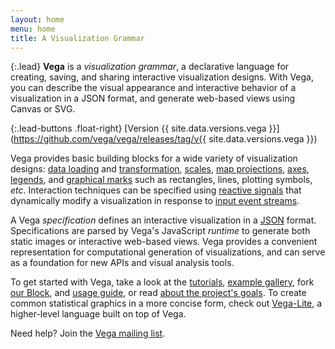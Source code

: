 ```yaml
---
layout: home
menu: home
title: A Visualization Grammar
---
```


{:.lead}
**Vega** is a _visualization grammar_, a declarative language for creating, saving, and sharing interactive visualization designs. With Vega, you can describe the visual appearance and interactive behavior of a visualization in a JSON format, and generate web-based views using Canvas or SVG.

{:.lead-buttons .float-right}
[Version {{ site.data.versions.vega }}](https://github.com/vega/vega/releases/tag/v{{ site.data.versions.vega }})

Vega provides basic building blocks for a wide variety of visualization designs: [data loading](docs/data) and [transformation](docs/transforms), [scales](docs/scales), [map projections](docs/projections), [axes](docs/axes), [legends](docs/legends), and [graphical marks](docs/marks) such as rectangles, lines, plotting symbols, _etc_. Interaction techniques can be specified using [reactive signals](docs/signals) that dynamically modify a visualization in response to [input event streams](docs/streams).

A Vega _specification_ defines an interactive visualization in a [JSON](http://en.wikipedia.org/wiki/JSON) format. Specifications are parsed by Vega's JavaScript _runtime_ to generate both static images or interactive web-based views. Vega provides a convenient representation for computational generation of visualizations, and can serve as a foundation for new APIs and visual analysis tools.

To get started with Vega, take a look at the [tutorials](tutorials), [example gallery](examples), fork [our Block](https://bl.ocks.org/domoritz/cd636b15fa0e187b51b73fc60b4d3014), and [usage guide](usage), or read [about the project's goals](about). To create common statistical graphics in a more concise form, check out [Vega-Lite](https://vega.github.io/vega-lite), a higher-level language built on top of Vega.

Need help? Join the [Vega mailing list](https://groups.google.com/forum/#!forum/vega-js).
